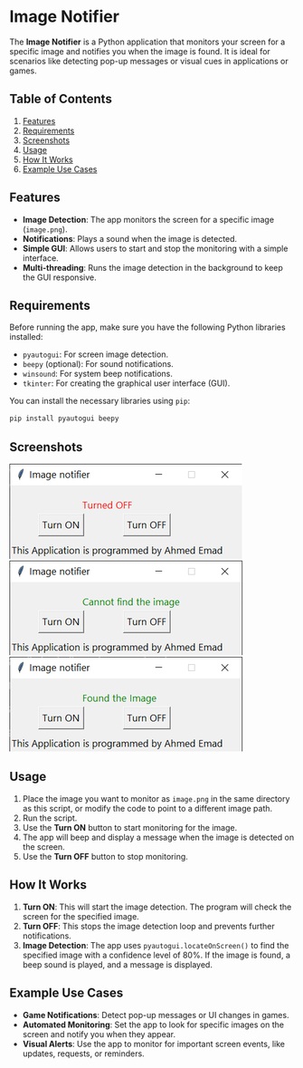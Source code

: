 # Image Notifier

The **Image Notifier** is a Python application that monitors your screen for a specific image and notifies you when the image is found. It is ideal for scenarios like detecting pop-up messages or visual cues in applications or games.

## Table of Contents

1. [Features](#features)
2. [Requirements](#requirements)
3. [Screenshots](#screenshots)
4. [Usage](#usage)
5. [How It Works](#how-it-works)
6. [Example Use Cases](#example-use-cases)

## Features

- **Image Detection**: The app monitors the screen for a specific image (`image.png`).
- **Notifications**: Plays a sound when the image is detected.
- **Simple GUI**: Allows users to start and stop the monitoring with a simple interface.
- **Multi-threading**: Runs the image detection in the background to keep the GUI responsive.

## Requirements

Before running the app, make sure you have the following Python libraries installed:

- `pyautogui`: For screen image detection.
- `beepy` (optional): For sound notifications.
- `winsound`: For system beep notifications.
- `tkinter`: For creating the graphical user interface (GUI).

You can install the necessary libraries using `pip`:

```bash
pip install pyautogui beepy
```

## Screenshots

<img title="Screenshot 1" src="https://github.com/AhmedEmadh/all_projects/blob/master/Python%20Projects/Image%20Notifier/Screenshot-1.png" alt="Screenshot 1">
</br>
<img title="Screenshot 2" src="https://github.com/AhmedEmadh/all_projects/blob/master/Python%20Projects/Image%20Notifier/Screenshot-2.png" alt="Screenshot 2">
</br>
<img title="Screenshot 3" src="https://github.com/AhmedEmadh/all_projects/blob/master/Python%20Projects/Image%20Notifier/Screenshot-3.png" alt="Screenshot 3">

## Usage

1. Place the image you want to monitor as `image.png` in the same directory as this script, or modify the code to point to a different image path.
2. Run the script.
3. Use the **Turn ON** button to start monitoring for the image.
4. The app will beep and display a message when the image is detected on the screen.
5. Use the **Turn OFF** button to stop monitoring.

## How It Works

1. **Turn ON**: This will start the image detection. The program will check the screen for the specified image.
2. **Turn OFF**: This stops the image detection loop and prevents further notifications.
3. **Image Detection**: The app uses `pyautogui.locateOnScreen()` to find the specified image with a confidence level of 80%. If the image is found, a beep sound is played, and a message is displayed.

## Example Use Cases

- **Game Notifications**: Detect pop-up messages or UI changes in games.
- **Automated Monitoring**: Set the app to look for specific images on the screen and notify you when they appear.
- **Visual Alerts**: Use the app to monitor for important screen events, like updates, requests, or reminders.
